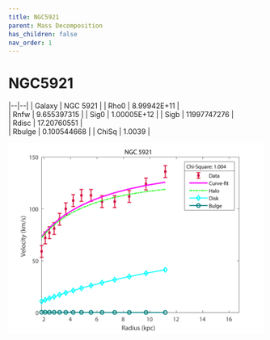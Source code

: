 ```yaml
---
title: NGC5921
parent: Mass Decomposition
has_children: false
nav_order: 1
---
```


# NGC5921

|--|--|
| Galaxy    | NGC 5921	 |
| Rho0     |	8.99942E+11		   |   
| Rnfw  | 9.655397315		  |
| Sig0     | 1.00005E+12		 |
| Sigb     | 11997747276		|  
| Rdisc  | 17.20760551		|   
| Rbulge      | 0.100544668	 | 
| ChiSq | 1.0039 |

![](/assets/plot/NGC5921.jpg)
